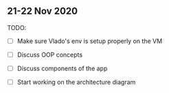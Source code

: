 ## 21-22 Nov 2020

TODO:

-[ ] Make sure Vlado's env is setup properly on the VM

-[ ] Discuss OOP concepts

-[ ] Discuss components of the app

-[ ] Start working on the architecture diagram



